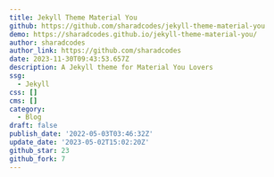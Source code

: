 ```yaml
---
title: Jekyll Theme Material You
github: https://github.com/sharadcodes/jekyll-theme-material-you
demo: https://sharadcodes.github.io/jekyll-theme-material-you/
author: sharadcodes
author_link: https://github.com/sharadcodes
date: 2023-11-30T09:43:53.657Z
description: A Jekyll theme for Material You Lovers
ssg:
  - Jekyll
css: []
cms: []
category:
  - Blog
draft: false
publish_date: '2022-05-03T03:46:32Z'
update_date: '2023-05-02T15:02:20Z'
github_star: 23
github_fork: 7
---
```

